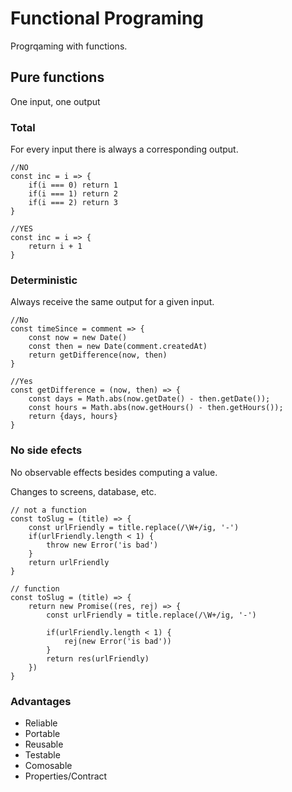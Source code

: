 # Functional Programing

Progrqaming with functions.

## Pure functions

One input, one output

### Total

For every input there is always a corresponding output.

```Js
//NO
const inc = i => {
    if(i === 0) return 1
    if(i === 1) return 2
    if(i === 2) return 3
}
```

```Js
//YES
const inc = i => {
    return i + 1
}

```


### Deterministic

Always receive the same output for a given input.

```Js
//No
const timeSince = comment => {
    const now = new Date()
    const then = new Date(comment.createdAt)
    return getDifference(now, then)
}
```

```Js
//Yes
const getDifference = (now, then) => {
    const days = Math.abs(now.getDate() - then.getDate());
    const hours = Math.abs(now.getHours() - then.getHours());
    return {days, hours}
}

```

### No side efects

No observable effects besides computing a value.

Changes to screens, database, etc.

```Js
// not a function
const toSlug = (title) => {
    const urlFriendly = title.replace(/\W+/ig, '-')
    if(urlFriendly.length < 1) {
        throw new Error('is bad')
    }
    return urlFriendly
}
```

```Js
// function
const toSlug = (title) => {
    return new Promise((res, rej) => {
        const urlFriendly = title.replace(/\W+/ig, '-')
 
        if(urlFriendly.length < 1) {
            rej(new Error('is bad'))
        }
        return res(urlFriendly)
    })
}

```

### Advantages

* Reliable
* Portable
* Reusable
* Testable
* Comosable
* Properties/Contract
  
